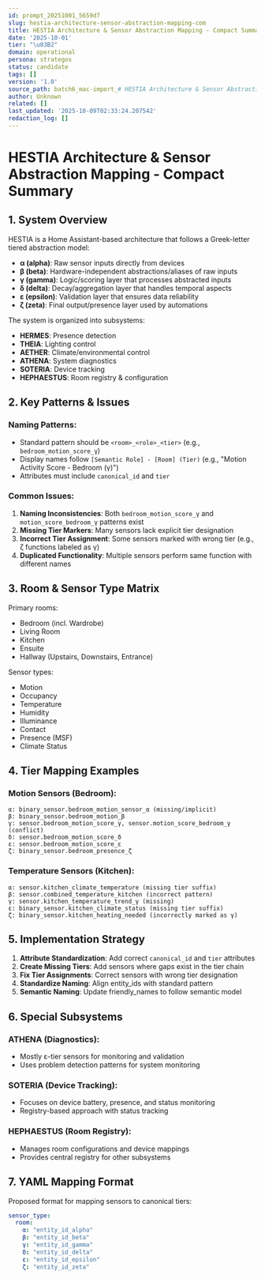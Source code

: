 ```yaml
---
id: prompt_20251001_5659d7
slug: hestia-architecture-sensor-abstraction-mapping-com
title: HESTIA Architecture & Sensor Abstraction Mapping - Compact Summary
date: '2025-10-01'
tier: "\u03B2"
domain: operational
persona: strategos
status: candidate
tags: []
version: '1.0'
source_path: batch6_mac-import_# HESTIA Architecture & Sensor Abstracti.md
author: Unknown
related: []
last_updated: '2025-10-09T02:33:24.207542'
redaction_log: []
---
```


# HESTIA Architecture & Sensor Abstraction Mapping - Compact Summary

## 1. System Overview

HESTIA is a Home Assistant-based architecture that follows a Greek-letter tiered abstraction model:

- **α (alpha)**: Raw sensor inputs directly from devices
- **β (beta)**: Hardware-independent abstractions/aliases of raw inputs
- **γ (gamma)**: Logic/scoring layer that processes abstracted inputs
- **δ (delta)**: Decay/aggregation layer that handles temporal aspects
- **ε (epsilon)**: Validation layer that ensures data reliability
- **ζ (zeta)**: Final output/presence layer used by automations

The system is organized into subsystems:
- **HERMES**: Presence detection
- **THEIA**: Lighting control
- **AETHER**: Climate/environmental control
- **ATHENA**: System diagnostics
- **SOTERIA**: Device tracking
- **HEPHAESTUS**: Room registry & configuration

## 2. Key Patterns & Issues

### Naming Patterns:
- Standard pattern should be `<room>_<role>_<tier>` (e.g., `bedroom_motion_score_γ`)
- Display names follow `[Semantic Role] - [Room] (Tier)` (e.g., "Motion Activity Score - Bedroom (γ)")
- Attributes must include `canonical_id` and `tier`

### Common Issues:
1. **Naming Inconsistencies**: Both `bedroom_motion_score_γ` and `motion_score_bedroom_γ` patterns exist
2. **Missing Tier Markers**: Many sensors lack explicit tier designation
3. **Incorrect Tier Assignment**: Some sensors marked with wrong tier (e.g., ζ functions labeled as γ)
4. **Duplicated Functionality**: Multiple sensors perform same function with different names

## 3. Room & Sensor Type Matrix

Primary rooms:
- Bedroom (incl. Wardrobe)
- Living Room
- Kitchen
- Ensuite
- Hallway (Upstairs, Downstairs, Entrance)

Sensor types:
- Motion
- Occupancy
- Temperature
- Humidity
- Illuminance
- Contact
- Presence (MSF)
- Climate Status

## 4. Tier Mapping Examples

### Motion Sensors (Bedroom):
```
α: binary_sensor.bedroom_motion_sensor_α (missing/implicit)
β: binary_sensor.bedroom_motion_β
γ: sensor.bedroom_motion_score_γ, sensor.motion_score_bedroom_γ (conflict)
δ: sensor.bedroom_motion_score_δ
ε: sensor.bedroom_motion_score_ε
ζ: binary_sensor.bedroom_presence_ζ
```

### Temperature Sensors (Kitchen):
```
α: sensor.kitchen_climate_temperature (missing tier suffix)
β: sensor.combined_temperature_kitchen (incorrect pattern)
γ: sensor.kitchen_temperature_trend_γ (missing)
ε: binary_sensor.kitchen_climate_status (missing tier suffix)
ζ: binary_sensor.kitchen_heating_needed (incorrectly marked as γ)
```

## 5. Implementation Strategy

1. **Attribute Standardization**: Add correct `canonical_id` and `tier` attributes
2. **Create Missing Tiers**: Add sensors where gaps exist in the tier chain
3. **Fix Tier Assignments**: Correct sensors with wrong tier designation
4. **Standardize Naming**: Align entity_ids with standard pattern
5. **Semantic Naming**: Update friendly_names to follow semantic model

## 6. Special Subsystems

### ATHENA (Diagnostics):
- Mostly ε-tier sensors for monitoring and validation
- Uses problem detection patterns for system monitoring

### SOTERIA (Device Tracking):
- Focuses on device battery, presence, and status monitoring
- Registry-based approach with status tracking

### HEPHAESTUS (Room Registry):
- Manages room configurations and device mappings
- Provides central registry for other subsystems

## 7. YAML Mapping Format

Proposed format for mapping sensors to canonical tiers:
```yaml
sensor_type:
  room:
    α: "entity_id_alpha"
    β: "entity_id_beta"
    γ: "entity_id_gamma"
    δ: "entity_id_delta"
    ε: "entity_id_epsilon"
    ζ: "entity_id_zeta"
```
